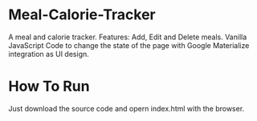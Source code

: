 # Meal-Calorie-Tracker
A meal and calorie tracker. Features: Add, Edit and Delete meals. Vanilla JavaScript Code to change the state of the page with Google Materialize integration as UI design.
# How To Run
Just download the source code and opern index.html with the browser.
